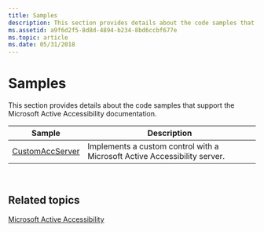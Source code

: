 ```yaml
---
title: Samples
description: This section provides details about the code samples that support the Microsoft Active Accessibility documentation.
ms.assetid: a9f6d2f5-8d8d-4894-b234-8bd6ccbf677e
ms.topic: article
ms.date: 05/31/2018
---
```


# Samples

This section provides details about the code samples that support the Microsoft Active Accessibility documentation.



| Sample                                        | Description                                                               |
|-----------------------------------------------|---------------------------------------------------------------------------|
| [CustomAccServer](customaccserver-sample.md) | Implements a custom control with a Microsoft Active Accessibility server. |



 

## Related topics

<dl> <dt>

[Microsoft Active Accessibility](microsoft-active-accessibility.md)
</dt> </dl>

 

 





